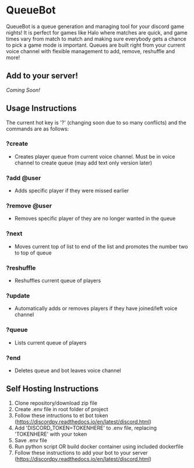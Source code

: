 # QueueBot
QueueBot is a queue generation and managing tool for your discord game nights! It is perfect for games like Halo where matches are quick, and game times vary from match to match and making sure everybody gets a chance to pick a game mode is important. Queues are built right from your current voice channel with flexible management to add, remove, reshuffle and more!
 
 
 ## Add to your server!
 *Coming Soon!*
 
 ## Usage Instructions
 The current hot key is '?' (changing soon due to so many conflicts) and the commands are as follows:
 
 ### ?create
 - Creates player queue from current voice channel. Must be in voice channel to create queue (may add text only version later)
 
 ### ?add @user
 - Adds specific player if they were missed earlier
 
 ### ?remove @user
 - Removes specific player of they are no longer wanted in the queue
 
 ### ?next
 - Moves current top of list to end of the list and promotes the number two to top of queue
 
 ### ?reshuffle
 - Reshuffles current queue of players
 
 ### ?update
 - Automatically adds or removes players if they have joined/left voice channel
 
 ### ?queue
 - Lists current queue of players
 
 ### ?end
 - Deletes queue and bot leaves voice channel
 
 ## Self Hosting Instructions
 1. Clone repository/download zip file
 2. Create .env file in root folder of project
 3. Follow these intructions to et bot token (https://discordpy.readthedocs.io/en/latest/discord.html)
 4. Add 'DISCORD_TOKEN=TOKENHERE' to .env file, replacing 'TOKENHERE' with your token
 5. Save .env file
 6. Run python script OR build docker container using included dockerfile
 7. Follow these instructions to add your bot to your server (https://discordpy.readthedocs.io/en/latest/discord.html)
 
 

